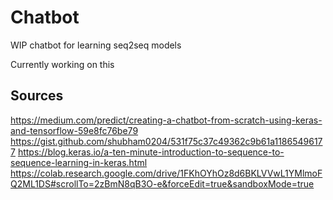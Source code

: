 # Chatbot
WIP chatbot for learning seq2seq models

Currently working on this

## Sources
https://medium.com/predict/creating-a-chatbot-from-scratch-using-keras-and-tensorflow-59e8fc76be79
https://gist.github.com/shubham0204/531f75c37c49362c9b61a11865496177
https://blog.keras.io/a-ten-minute-introduction-to-sequence-to-sequence-learning-in-keras.html
https://colab.research.google.com/drive/1FKhOYhOz8d6BKLVVwL1YMlmoFQ2ML1DS#scrollTo=2zBmN8qB3O-e&forceEdit=true&sandboxMode=true
